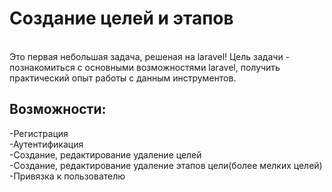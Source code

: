 <h1><b>Создание целей и этапов</b></h1>
<br>
Это первая небольшая задача, решеная на laravel!
Цель задачи - познакомиться с основными возможностями laravel, получить практический опыт работы с данным инструментов.
<br>
<h2>Возможности:</h2>
-Регистрация<br>
-Аутентификация<br>
-Создание, редактирование удаление целей<br>
-Создание, редактирование удаление этапов цели(более мелких целей)<br>
-Привязка к пользователю